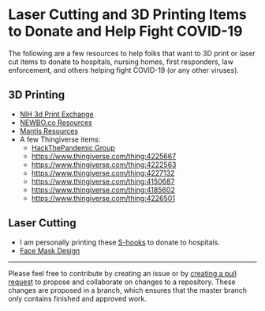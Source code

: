 # Laser Cutting and 3D Printing Items to Donate and Help Fight COVID-19
The following are a few resources to help folks that want to 3D print or laser cut items to donate to hospitals, nursing homes, first responders, law enforcement, and others helping fight COVID-19 (or any other viruses).

## 3D Printing
- [NIH 3d Print Exchange](https://3dprint.nih.gov)
- [NEWBO.co Resources](https://newbo.co/ppe)
- [Mantis Resources](https://www.mantis3dprinter.com/help)
- A few Thingiverse items:
  - [HackThePandemic Group](https://www.thingiverse.com/groups/hackthepandemic)
  - https://www.thingiverse.com/thing:4225667
  - https://www.thingiverse.com/thing:4222563
  - https://www.thingiverse.com/thing:4227132
  - https://www.thingiverse.com/thing:4150687
  - https://www.thingiverse.com/thing:4185602
  - https://www.thingiverse.com/thing:4226501
  
## Laser Cutting
- I am personally printing these [S-hooks](https://community.glowforge.com/t/mask-s-hooks-space-saving-version/59468) to donate to hospitals.
- [Face Mask Design](https://community.glowforge.com/t/glowforge-optimized-proto-shield-files-covid-19-face-mask-design/58984)
  
----

Please feel free to contribute by creating an issue or by [creating a pull request](https://help.github.com/en/github/collaborating-with-issues-and-pull-requests/creating-a-pull-request) to propose and collaborate on changes to a repository. These changes are proposed in a branch, which ensures that the master branch only contains finished and approved work.

